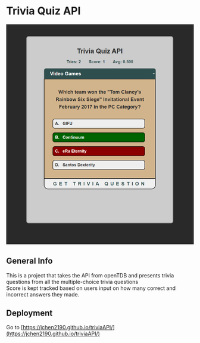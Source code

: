 # Trivia Quiz API
![screenshot](screenshot.png)

## General Info
This is a project that takes the API from openTDB and presents trivia questions from all the multiple-choice trivia questions <br>
Score is kept tracked based on users input on how many correct and incorrect answers they made.

## Deployment
Go to [https://jchen2190.github.io/triviaAPI/](https://jchen2190.github.io/triviaAPI/)